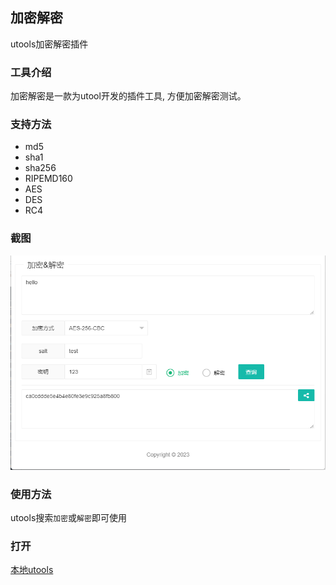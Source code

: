 ## 加密解密
utools加密解密插件

### 工具介绍
加密解密是一款为utool开发的插件工具, 方便加密解密测试。


### 支持方法
- md5
- sha1
- sha256
- RIPEMD160
- AES
- DES
- RC4

### 截图
![截图](https://raw.githubusercontent.com/crazykun/utools-encrypt/main/img/screeshot.png)

### 使用方法
utools搜索`加密`或`解密`即可使用

### 打开

[本地utools](utools://加密解密)